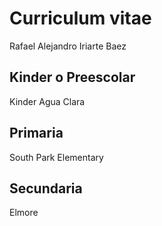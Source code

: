 # Curriculum vitae
Rafael Alejandro Iriarte Baez

## Kinder o Preescolar
Kinder Agua Clara

## Primaria
South Park Elementary

## Secundaria
Elmore

